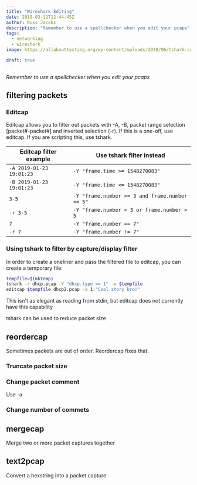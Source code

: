 ```yaml
---
title: "Wireshark Editing"
date: 2019-03-12T12:44:45Z
author: Ross Jacobs
description: "Remember to use a spellchecker when you edit your pcaps"
tags:
  - networking
  - wireshark
image: https://allabouttesting.org/wp-content/uploads/2018/06/tshark-count.jpg

draft: true
---
```


_Remember to use a spellchecker when you edit your pcaps_

## <a name="filtering-packets"></a>filtering packets

### Editcap
Editcap allows you to filter out packets with -A, -B, packet range selection
[packet#-packet#] and inverted selection (-r). If this is a one-off, use
editcap. If you are scripting this, use tshark.

| Editcap filter example   | Use tshark filter instead                      |
|--------------------------|------------------------------------------------|
| `-A 2019-01-23 19:01:23` | `-Y "frame.time >= 1548270083"`                |
| `-B 2019-01-23 19:01:23` | `-Y "frame.time <= 1548270083"`                |
| `3-5`                    | `-Y "frame.number >= 3 and frame.number <= 5"` |
| `-r 3-5`                 | `-Y "frame.number < 3 or frame.number > 5`     |
| `7`                      | `-Y "frame.number == 7"`                       |
| `-r 7`                   | `-Y "frame.number != 7"`                       |

### Using tshark to filter by capture/display filter

In order to create a oneliner and pass the filtered file to editcap, you can
create a temporary file:

```bash
tempfile=$(mktemp)
tshark -r dhcp.pcap -Y "dhcp.type == 1" -w $tempfile 
editcap $tempfile dhcp2.pcap -a 1:"Cool story bro!"
```

This isn't as elegant as reading from stdin, but editcap does not currently have
this capability

tshark can be used to reduce packet size 

## <a name=reordercap></a>reordercap
Sometimes packets are out of order. Reordercap fixes that.

### Truncate packet size

### Change packet comment
Use -a

### Change number of commets

## <a name=mergecap></a>mergecap
Merge two or more packet captures together

## <a name=text2pcap></a>text2pcap
Convert a hexstring into a packet capture

